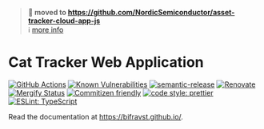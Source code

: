 > **:truck: moved to https://github.com/NordicSemiconductor/asset-tracker-cloud-app-js**  
> :information_source: [more info](https://github.com/bifravst/bifravst/issues/56)

# Cat Tracker Web Application

[![GitHub Actions](https://github.com/bifravst/app/workflows/Test%20and%20Release/badge.svg)](https://github.com/bifravst/app/actions)
[![Known Vulnerabilities](https://snyk.io/test/github/bifravst/app/badge.svg)](https://snyk.io/test/github/bifravst/app)
[![semantic-release](https://img.shields.io/badge/%20%20%F0%9F%93%A6%F0%9F%9A%80-semantic--release-e10079.svg)](https://github.com/semantic-release/semantic-release)
[![Renovate](https://img.shields.io/badge/renovate-enabled-brightgreen.svg)](https://renovatebot.com)
[![Mergify Status](https://img.shields.io/endpoint.svg?url=https://dashboard.mergify.io/badges/bifravst/app&style=flat)](https://mergify.io)
[![Commitizen friendly](https://img.shields.io/badge/commitizen-friendly-brightgreen.svg)](http://commitizen.github.io/cz-cli/)
[![code style: prettier](https://img.shields.io/badge/code_style-prettier-ff69b4.svg)](https://github.com/prettier/prettier/)
[![ESLint: TypeScript](https://img.shields.io/badge/ESLint-TypeScript-blue.svg)](https://github.com/typescript-eslint/typescript-eslint)

Read the documentation at https://bifravst.github.io/.
